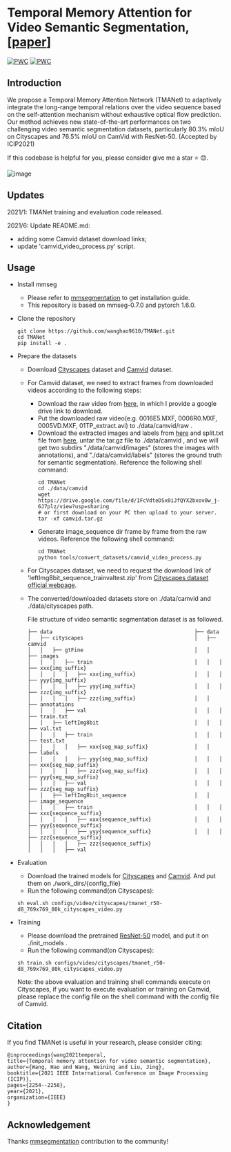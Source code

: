 # Temporal Memory Attention for Video Semantic Segmentation, [[paper](https://arxiv.org/abs/2102.08643)]

[![PWC](https://img.shields.io/endpoint.svg?url=https://paperswithcode.com/badge/temporal-memory-attention-for-video-semantic/video-semantic-segmentation-on-camvid)](https://paperswithcode.com/sota/video-semantic-segmentation-on-camvid?p=temporal-memory-attention-for-video-semantic)
[![PWC](https://img.shields.io/endpoint.svg?url=https://paperswithcode.com/badge/temporal-memory-attention-for-video-semantic/video-semantic-segmentation-on-cityscapes-val)](https://paperswithcode.com/sota/video-semantic-segmentation-on-cityscapes-val?p=temporal-memory-attention-for-video-semantic)

## Introduction
We propose a Temporal Memory Attention Network (TMANet) to adaptively integrate the long-range temporal relations over 
the video sequence based on the self-attention mechanism without exhaustive optical flow prediction.
Our method achieves new state-of-the-art performances on two challenging video semantic segmentation datasets, 
particularly 80.3% mIoU on Cityscapes and 76.5% mIoU on CamVid with ResNet-50. (Accepted by ICIP2021)

If this codebase is helpful for you, please consider give me a star ⭐ 😊.

![image](images/overview.jpg)

## Updates
2021/1: TMANet training and evaluation code released.

2021/6: Update README.md:
  * adding some Camvid dataset download links;
  * update 'camvid_video_process.py' script.
## Usage
* Install mmseg
  * Please refer to [mmsegmentation](https://github.com/open-mmlab/mmsegmentation) to get installation guide. 
  * This repository is based on mmseg-0.7.0 and pytorch 1.6.0.
* Clone the repository
  ```shell
  git clone https://github.com/wanghao9610/TMANet.git
  cd TMANet
  pip install -e .
  ```
* Prepare the datasets
  * Download [Cityscapes](https://www.cityscapes-dataset.com/) dataset and [Camvid](http://mi.eng.cam.ac.uk/research/projects/VideoRec/CamVid/) dataset. 
  * For Camvid dataset, we need to extract frames from downloaded
    videos according to the following steps:
    * Download the raw video from [here](https://drive.google.com/drive/folders/19eAfQ7Of4LUe4C4Z-S60EcTFC8BCVTr0?usp=sharing), in which I provide a google drive link to download.
    * Put the downloaded raw video(e.g. 0016E5.MXF, 0006R0.MXF, 0005VD.MXF, 01TP_extract.avi) to ./data/camvid/raw .
    * Download the extracted images and labels from [here](https://drive.google.com/file/d/1FcVdteDSx0iJfQYX2bxov0w_j-6J7plz/view?usp=sharing) 
      and split.txt file from [here](https://drive.google.com/drive/folders/1a9I09fnI9s1mGBFRB7bW5dyzhs5MkTZ7?usp=sharing), untar the tar.gz file to ./data/camvid , 
      and we will get two subdirs "./data/camvid/images" (stores the images with annotations), and "./data/camvid/labels" (stores the ground 
      truth for semantic segmentation). Reference the following shell command: 
      ```shell
      cd TMANet
      cd ./data/camvid
      wget https://drive.google.com/file/d/1FcVdteDSx0iJfQYX2bxov0w_j-6J7plz/view?usp=sharing
      # or first download on your PC then upload to your server.
      tar -xf camvid.tar.gz 
      ```
    * Generate image_sequence dir frame by frame from the raw videos. Reference the following shell command:
      ```shell
      cd TMANet
      python tools/convert_datasets/camvid_video_process.py
      ```
  * For Cityscapes dataset, we need to request the download link of 'leftImg8bit_sequence_trainvaltest.zip' from 
    [Cityscapes dataset official webpage](https://www.cityscapes-dataset.com/downloads/).
  * The converted/downloaded datasets store on ./data/camvid and ./data/cityscapes path.
    
    File structure of video semantic segmentation dataset is as followed.
    ```none
    ├── data                                              ├── data                              
    │   ├── cityscapes                                    │   ├── camvid                        
    │   │   ├── gtFine                                    │   │   ├── images                    
    │   │   │   ├── train                                 │   │   │   ├── xxx{img_suffix}       
    │   │   │   │   ├── xxx{img_suffix}                   │   │   │   ├── yyy{img_suffix}       
    │   │   │   │   ├── yyy{img_suffix}                   │   │   │   ├── zzz{img_suffix}       
    │   │   │   │   ├── zzz{img_suffix}                   │   │   ├── annotations               
    │   │   │   ├── val                                   │   │   │   ├── train.txt             
    │   │   ├── leftImg8bit                               │   │   │   ├── val.txt               
    │   │   │   ├── train                                 │   │   │   ├── test.txt              
    │   │   │   │   ├── xxx{seg_map_suffix}               │   │   ├── labels                    
    │   │   │   │   ├── yyy{seg_map_suffix}               │   │   │   ├── xxx{seg_map_suffix}   
    │   │   │   │   ├── zzz{seg_map_suffix}               │   │   │   ├── yyy{seg_map_suffix}   
    │   │   │   ├── val                                   │   │   │   ├── zzz{seg_map_suffix}   
    │   │   ├── leftImg8bit_sequence                      │   │   ├── image_sequence            
    │   │   │   ├── train                                 │   │   │   ├── xxx{sequence_suffix}  
    │   │   │   │   ├── xxx{sequence_suffix}              │   │   │   ├── yyy{sequence_suffix}  
    │   │   │   │   ├── yyy{sequence_suffix}              │   │   │   ├── zzz{sequence_suffix}  
    │   │   │   │   ├── zzz{sequence_suffix}              
    │   │   │   ├── val                                   
    ```

* Evaluation
  * Download the trained models for [Cityscapes](https://drive.google.com/drive/folders/16EMm46zRIKkGC-wIse4In5lV6zUZCIQB) and [Camvid](https://drive.google.com/drive/folders/1wiKyMZItme9cb1Kfidtm4ziDT7TdrQ22?usp=sharing). And put them on ./work_dirs/{config_file}  
  * Run the following command(on Cityscapes):
  ```shell
  sh eval.sh configs/video/cityscapes/tmanet_r50-d8_769x769_80k_cityscapes_video.py
  ```
* Training
  * Please download the pretrained [ResNet-50](https://drive.google.com/drive/folders/1IRkBsvJpZ1R1cS5La-7On03VoJErgvGX) model, and put it on ./init_models .
  * Run the following command(on Cityscapes):
  ```shell
  sh train.sh configs/video/cityscapes/tmanet_r50-d8_769x769_80k_cityscapes_video.py
  ```
  Note: the above evaluation and training shell commands execute on Cityscapes, if you want to execute evaluation or 
  training on Camvid, please replace the config file on the shell command with the config file of Camvid.
## Citation
  If you find TMANet is useful in your research, please consider citing:
  ```shell
  @inproceedings{wang2021temporal,
  title={Temporal memory attention for video semantic segmentation},
  author={Wang, Hao and Wang, Weining and Liu, Jing},
  booktitle={2021 IEEE International Conference on Image Processing (ICIP)},
  pages={2254--2258},
  year={2021},
  organization={IEEE}
  }
  ```
## Acknowledgement
Thanks [mmsegmentation](https://github.com/open-mmlab/mmsegmentation) contribution to the community!
